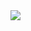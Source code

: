 
<img src="https://github-readme-stats.vercel.app/api/top-langs/?username=frzkhan&show_icons=true&theme=radical"/>
